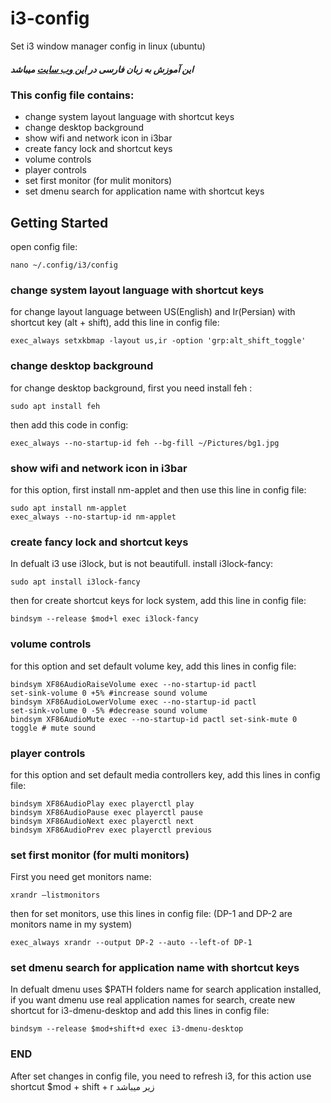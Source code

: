 # i3-config
Set i3 window manager config in linux (ubuntu)

##### این آموزش به زبان فارسی در [این وب سایت](https://mr-binary.com/کانفیگ-کردن-i3-در-لینوکس-اوبونتو/) میباشد 

### This config file contains:

* change system layout language with shortcut keys
* change desktop background
* show wifi and network icon in i3bar
* create fancy lock and shortcut keys
* volume controls
* player controls
* set first monitor (for mulit monitors)
* set dmenu search for application name with shortcut keys

## Getting Started

open config file:

```
nano ~/.config/i3/config
```
### change system layout language with shortcut keys

for change layout language between US(English) and Ir(Persian) with shortcut key (alt + shift), add this line in config file:

```
exec_always setxkbmap -layout us,ir -option 'grp:alt_shift_toggle'
```
### change desktop background

for change desktop background, first you need install feh :

```
sudo apt install feh
```

then add this code in config:

```
exec_always --no-startup-id feh --bg-fill ~/Pictures/bg1.jpg
```
### show wifi and network icon in i3bar

for this option, first install nm-applet and then use this line in config file:

```
sudo apt install nm-applet
exec_always --no-startup-id nm-applet
```

### create fancy lock and shortcut keys
In defualt i3 use i3lock, but is not beautifull. install i3lock-fancy:

```
sudo apt install i3lock-fancy
```
then for create shortcut keys for lock system, add this line in config file:

```
bindsym --release $mod+l exec i3lock-fancy
```
### volume controls
for this option and set default volume key, add this lines in config file:

```
bindsym XF86AudioRaiseVolume exec --no-startup-id pactl
set-sink-volume 0 +5% #increase sound volume
bindsym XF86AudioLowerVolume exec --no-startup-id pactl
set-sink-volume 0 -5% #decrease sound volume
bindsym XF86AudioMute exec --no-startup-id pactl set-sink-mute 0
toggle # mute sound
```
### player controls
for this option and set default media controllers key, add this lines in config file:

```
bindsym XF86AudioPlay exec playerctl play
bindsym XF86AudioPause exec playerctl pause
bindsym XF86AudioNext exec playerctl next
bindsym XF86AudioPrev exec playerctl previous
```

### set first monitor (for multi monitors)
First you need get monitors name:

```
xrandr –listmonitors
```

then for set monitors, use this lines in config file: (DP-1 and DP-2 are monitors name in my system)

```
exec_always xrandr --output DP-2 --auto --left-of DP-1
```

### set dmenu search for application name with shortcut keys
In defualt dmenu uses $PATH folders name for search application installed, if you want dmenu use real application names for search, create new shortcut for i3-dmenu-desktop and add this lines in config file:

```
bindsym --release $mod+shift+d exec i3-dmenu-desktop
```

### END

After set changes in config file, you need to refresh i3, for this action use shortcut $mod + shift + r
زیر میباشد


